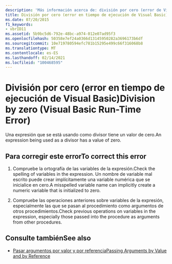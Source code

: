 ```yaml
---
description: 'Más información acerca de: división por cero (error de Visual Basic Run-Time)'
title: División por cero (error en tiempo de ejecución de Visual Basic)
ms.date: 07/20/2015
f1_keywords:
- vbrID11
ms.assetid: 5b9bc5d6-792e-48bc-a974-012e07ad95f3
ms.openlocfilehash: 50358e7ef24a0366d13145950282a3696173b6df
ms.sourcegitcommit: 10e719780594efc781b15295e499c66f316068b8
ms.translationtype: MT
ms.contentlocale: es-ES
ms.lasthandoff: 02/14/2021
ms.locfileid: "100468595"
---
```

# <a name="division-by-zero-visual-basic-run-time-error"></a><span data-ttu-id="f131e-103">División por cero (error en tiempo de ejecución de Visual Basic)</span><span class="sxs-lookup"><span data-stu-id="f131e-103">Division by zero (Visual Basic Run-Time Error)</span></span>

<span data-ttu-id="f131e-104">Una expresión que se está usando como divisor tiene un valor de cero.</span><span class="sxs-lookup"><span data-stu-id="f131e-104">An expression being used as a divisor has a value of zero.</span></span>  
  
## <a name="to-correct-this-error"></a><span data-ttu-id="f131e-105">Para corregir este error</span><span class="sxs-lookup"><span data-stu-id="f131e-105">To correct this error</span></span>  
  
1. <span data-ttu-id="f131e-106">Compruebe la ortografía de las variables de la expresión.</span><span class="sxs-lookup"><span data-stu-id="f131e-106">Check the spelling of variables in the expression.</span></span> <span data-ttu-id="f131e-107">Un nombre de variable mal escrito puede crear implícitamente una variable numérica que se inicialice en cero.</span><span class="sxs-lookup"><span data-stu-id="f131e-107">A misspelled variable name can implicitly create a numeric variable that is initialized to zero.</span></span>  
  
2. <span data-ttu-id="f131e-108">Compruebe las operaciones anteriores sobre variables de la expresión, especialmente las que se pasan al procedimiento como argumentos de otros procedimientos.</span><span class="sxs-lookup"><span data-stu-id="f131e-108">Check previous operations on variables in the expression, especially those passed into the procedure as arguments from other procedures.</span></span>  
  
## <a name="see-also"></a><span data-ttu-id="f131e-109">Consulte también</span><span class="sxs-lookup"><span data-stu-id="f131e-109">See also</span></span>

- [<span data-ttu-id="f131e-110">Pasar argumentos por valor y por referencia</span><span class="sxs-lookup"><span data-stu-id="f131e-110">Passing Arguments by Value and by Reference</span></span>](../programming-guide/language-features/procedures/passing-arguments-by-value-and-by-reference.md)
